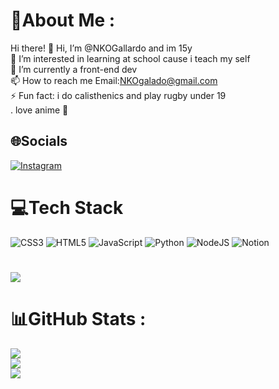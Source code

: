 

# 💫About Me :

Hi there!
👋 Hi, I’m @NKOGallardo and im 15y<br>
👀 I’m interested in learning at school cause i teach my self<br>
🌱 I’m currently a front-end dev<br>
📫 How to reach me Email:NKOgalado@gmail.com<br>
⚡ Fun fact: i do calisthenics and play rugby under 19<br>
. love anime 🤩

## 🌐Socials
[![Instagram](https://img.shields.io/badge/Instagram-%23E4405F.svg?logo=Instagram&logoColor=white)](https://instagram.com/NKO_Gallardo) 

# 💻Tech Stack
![CSS3](https://img.shields.io/badge/css3-%231572B6.svg?style=for-the-badge&logo=css3&logoColor=white) ![HTML5](https://img.shields.io/badge/html5-%23E34F26.svg?style=for-the-badge&logo=html5&logoColor=white) ![JavaScript](https://img.shields.io/badge/javascript-%23323330.svg?style=for-the-badge&logo=javascript&logoColor=%23F7DF1E) ![Python](https://img.shields.io/badge/python-3670A0?style=for-the-badge&logo=python&logoColor=ffdd54) ![NodeJS](https://img.shields.io/badge/node.js-6DA55F?style=for-the-badge&logo=node.js&logoColor=white) ![Notion](https://img.shields.io/badge/Notion-%23000000.svg?style=for-the-badge&logo=notion&logoColor=white)
#
![](https://github-readme-streak-stats.herokuapp.com/?user=NKOGallardo&theme=radical&hide_border=false)

# 📊GitHub Stats :
![](https://github-readme-stats.vercel.app/api?username=NKOGallardo&theme=radical&hide_border=false&include_all_commits=true&count_private=true)<br/>
![](https://github-readme-streak-stats.herokuapp.com/?user=NKOGallardo&theme=radical&hide_border=false)<br/>
![](https://github-readme-stats.vercel.app/api/top-langs/?username=NKOGallardo&theme=radical&hide_border=false&include_all_commits=true&count_private=true&layout=compact)
